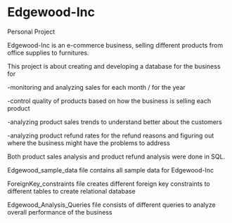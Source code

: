 # Edgewood-Inc
Personal Project

Edgewood-Inc is an e-commerce business, selling different products from office supplies to furnitures.

This project is about creating and developing a database for the business for 

-monitoring and analyzing sales for each month / for the year

-control quality of products based on how the business is selling each product

-analyzing product sales trends to understand better about the customers

-analyzing product refund rates for the refund reasons and figuring out where the business might have the problems to address



Both product sales analysis and product refund analysis were done in SQL.

Edgewood_sample_data file contains all sample data for Edgewood-Inc

ForeignKey_constraints file creates different foreign key constraints to different tables to create relational database

Edgewood_Analysis_Queries file consists of different queries to analyze overall performance of the business
